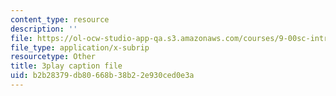 ```yaml
---
content_type: resource
description: ''
file: https://ol-ocw-studio-app-qa.s3.amazonaws.com/courses/9-00sc-introduction-to-psychology-fall-2011/b2b28379db80668b38b22e930ced0e3a_Vko17una2Zw.srt
file_type: application/x-subrip
resourcetype: Other
title: 3play caption file
uid: b2b28379-db80-668b-38b2-2e930ced0e3a
---
```

